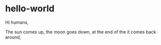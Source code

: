 # hello-world

Hi humans,

The sun comes up, the moon goes down,
at the end of the it comes back around,
